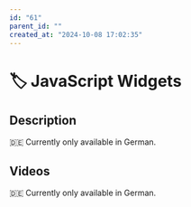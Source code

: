 ```yaml
---
id: "61"
parent_id: ""
created_at: "2024-10-08 17:02:35"
---
```


# 🏷️ JavaScript Widgets

## Description

🇩🇪 Currently only available in German.

## Videos

🇩🇪 Currently only available in German.
